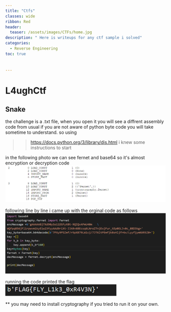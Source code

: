 ```yaml
---
title: "Ctfs"
classes: wide
ribbon: Red
header:
  teaser: /assets/images/CTFs/home.jpg
description: " Here is writeups for any ctf sample i solved"
categories:
  - Reverse Engineering
toc: true


---
```


# L4ughCtf

## Snake

the challenge is a .txt file, when you open it you will see a diffrent assembly code from usual
if you are not aware of python byte code you will take sometime to understand.
so using 
>> https://docs.python.org/3/library/dis.html i knew some instructions to start

in the following photo we can see fernet and base64 so it's almost encryption or decryption code 
![](/assets/images/CTFs/L4ugh1.PNG)

following line by line i came up with the orginal code as follows
![](/assets/images/CTFs/L4ugh2.PNG)

running the code printed the flag
![](/assets/images/CTFs/L4ugh3.PNG)

** you may need to install cryptography if you tried to run it on your own.
